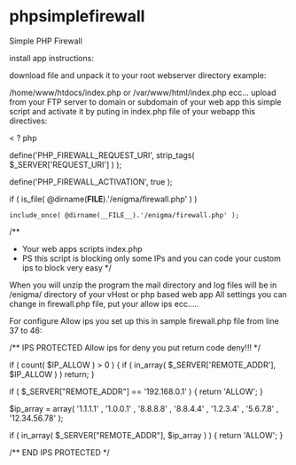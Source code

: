 # phpsimplefirewall
Simple PHP Firewall

install app instructions:

download file and unpack it to your root webserver directory example:

/home/www/htdocs/index.php   or    /var/www/html/index.php   ecc... upload from your FTP server to domain or subdomain of your web app this simple script and activate it by puting in index.php file of your webapp this directives:

<  ?    php 

define('PHP_FIREWALL_REQUEST_URI', strip_tags( $_SERVER['REQUEST_URI'] ) );

define('PHP_FIREWALL_ACTIVATION', true );

if ( is_file( @dirname(__FILE__).'/enigma/firewall.php' ) )

	include_once( @dirname(__FILE__).'/enigma/firewall.php' );
	

/**
 * Your web apps scripts index.php
 * PS this script is blocking only some IPs and you can code your custom ips to block very easy
 */

When you will unzip the program the mail directory and log files will be in /enigma/ directory of your vHost or php based web app
All settings you can change in firewall.php file, put your allow ips ecc.....

For configure Allow ips you set up this in sample firewall.php file from line 37 to 46:

/** IPS PROTECTED  Allow ips for deny you put return code deny!!! */

if ( count( $IP_ALLOW ) > 0 ) {
	if ( in_array( $_SERVER['REMOTE_ADDR'], $IP_ALLOW ) ) return;
}

if ( $_SERVER["REMOTE_ADDR"] == '192.168.0.1' ) {
 	return 'ALLOW'; 
 }
 
$ip_array = array( '1.1.1.1' , '1.0.0.1' , '8.8.8.8' , '8.8.4.4' , '1.2.3.4' , '5.6.7.8' , '12.34.56.78' );

if ( in_array( $_SERVER["REMOTE_ADDR"], $ip_array ) ) {
return 'ALLOW'; 
}

/** END IPS PROTECTED */

